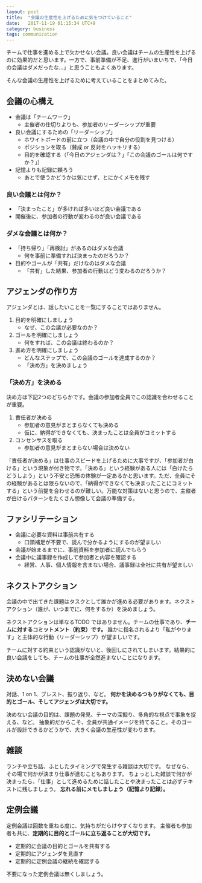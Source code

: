 ```yaml
---
layout: post
title:  "会議の生産性を上げるために気をつけていること"
date:   2017-11-19 01:15:34 UTC+9
category: business
tags: communication
---
```


チームで仕事を進める上で欠かせない会議。良い会議はチームの生産性を上げるのに効果的だと思います。一方で、事前準備が不足、進行がいまいちで、「今日の会議はダメだったな...」と思うこともよくあります。

そんな会議の生産性を上げるために考えていることをまとめてみた。


## 会議の心構え

- 会議は「チームワーク」
    - 主催者の仕切りよりも、参加者のリーダーシップが重要
- 良い会議にするための「リーダーシップ」
    - ホワイトボードの前に立つ（会議の中で自分の役割を見つける）
    - ポジションを取る（賛成 or 反対をハッキリする）
    - 目的を確認する（「今日のアジェンダは？」「この会議のゴールは何ですか？」）
- 記憶よりも記録に頼ろう
    - あとで使うかどうかは気にせず、とにかくメモを残す


### 良い会議とは何か？

- 「決まったこと」が多ければ多いほど良い会議である
- 開催後に、参加者の行動が変わるのが良い会議である


### ダメな会議とは何か？

- 「持ち帰り」「再検討」があるのはダメな会議
    - 何を事前に準備すれば決まったのだろうか？
- 目的やゴールが「共有」だけなのはダメな会議
    - 「共有」した結果、参加者の行動はどう変わるのだろうか？


## アジェンダの作り方

アジェンダとは、話したいことを一覧にすることではありません。

1. 目的を明確にしましょう
    - なぜ、この会議が必要なのか？
2. ゴールを明確にしましょう
    - 何をすれば、この会議は終わるのか？
3. 進め方を明確にしましょう
    - どんなステップで、この会議のゴールを達成するのか？
    - 「決め方」を決めましょう


### 「決め方」を決める

決め方は下記2つのどちらかです。会議の参加者全員でこの認識を合わせることが重要。

1. 責任者が決める
    - 参加者の意見がまとまらなくても決める
    - 仮に、納得ができなくても、決まったことは全員がコミットする
2. コンセンサスを取る
    - 参加者の意見がまとまらない場合は決めない


「責任者が決める」は仕事のスピードを上げるために大事ですが、「参加者が白ける」という現象が付き物です。「決める」という経験がある人には「白けたらどうしよう」という不安と恐怖の体験が一定あるかと思います。ただ、全員にその経験があるとは限らないので、「納得ができなくても決まったことにコミットする」という前提を合わせるのが難しい。万能な対策はないと思うので、主催者が白けるパターンをたくさん想像して会議の準備する。


## ファシリテーション

- 会議に必要な資料は事前共有する
    - 口頭補足が不要で、読んで分かるようにするのが望ましい
- 会議が始まるまでに、事前資料を参加者に読んでもらう
- 会議中に議事録を作成して参加者と内容を確認する
    - 経営、人事、個人情報を含まない場合、議事録は全社に共有が望ましい


## ネクストアクション

会議の中で出てきた課題はタスクとして誰かが進める必要があります。ネクストアクション（誰が、いつまでに、何をするか）を決めましょう。

ネクストアクションは単なるTODO ではありません。チームの仕事であり、__チームに対するコミットメント（約束）です。__ 誰かに指名されるより「私がやります」と主体的な行動（リーダーシップ）が望ましいです。

チームに対する約束という認識がないと、後回しにされてしまいます。結果的に良い会議をしても、チームの仕事が全然進まないことになります。


## 決めない会議

対話、1 on 1、ブレスト、振り返り、など。
__何かを決めるつもりがなくても、目的とゴール、そしてアジェンダは大切です。__

決めない会議の目的は、課題の発見、テーマの深掘り、多角的な視点で事象を捉える、など。
抽象的だからこそ、全員が共通イメージを持てること。そのゴールが設計できるかどうかで、大きく会議の生産性が変わります。


## 雑談

ランチや立ち話、ふとしたタイミングで発生する雑談は大切です。
なぜなら、その場で何かが決まり仕事が進むこともあります。
ちょっとした雑談で何かが決まったら、「仕事」として進めるために話したことや決まったことは必ずテキストに残しましょう。
__忘れる前にメモしましょう（記憶より記録）。__


## 定例会議

定例会議は回数を重ねる度に、気持ちがだらけやすくなります。
主催者も参加者も共に、__定期的に目的とゴールに立ち返ることが大切です。__

- 定期的に会議の目的とゴールを共有する
- 定期的にアジェンダを見直す
- 定期的に定例会議の継続を確認する

不要になった定例会議は無くしましょう。
